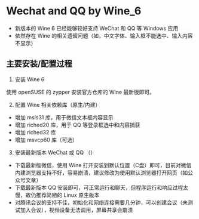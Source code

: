 # Wechat and QQ by Wine_6

- 新版本的 Wine 6 已经能够较好支持 WeChat 和 QQ 等 Windows 应用
- 依然存在 Wine 的相关遗留问题（如，中文字体、输入框不能选中、输入内容不显示）

## 主要安装/配置过程

1. 安装 Wine 6

使用 openSUSE 的 zypper 安装官方仓库的 Wine 最新版即可。

2. 配置 Wine 相关依赖库（原生/内建）

- 增加 msls31 库，用于微信文本框内容显示
- 增加 riched20 库，用于 QQ 等登录框选中和内容捕获
- 增加 riched32 库
- 增加 msvcp60 库（可选）

3. 安装最新版本 WeChat 或 QQ （）

- 下载最新版微信，使用 Wine 打开安装到默认位置（C盘）即可，目前对微信内建浏览器支持不好，容易崩溃，建议修改为使用默认浏览器打开网页（如公众号文章）
- 下载最新版本 QQ 安装即可，可正常运行和聊天，但程序运行和响应过程太慢，故仍推荐简陋的 Linux 原生版本
- 对腾讯会议的支持不佳，初始化和网络连接需要几分钟，可以创建会议（未测试加入会议），视频设备无法调用，屏幕共享会崩溃
